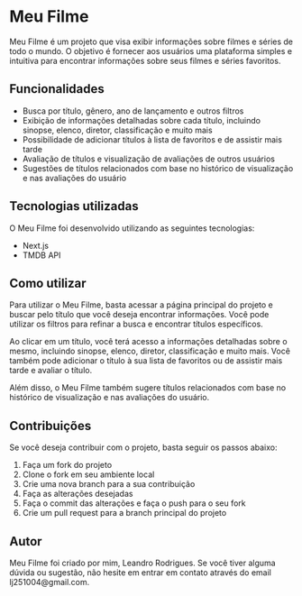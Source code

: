 <div class="markdown prose w-full break-words dark:prose-invert light">

<h1>Meu Filme</h1>
<p>Meu Filme é um projeto que visa exibir informações sobre filmes e séries de todo o mundo. O objetivo é fornecer aos usuários uma plataforma simples e intuitiva para encontrar informações sobre seus filmes e séries favoritos.</p>

<h2>Funcionalidades</h2>
<ul>
  <li>Busca por título, gênero, ano de lançamento e outros filtros</li>
  <li>Exibição de informações detalhadas sobre cada título, incluindo sinopse, elenco, diretor, classificação e muito mais</li>
  <li>Possibilidade de adicionar títulos à lista de favoritos e de assistir mais tarde</li>
  <li>Avaliação de títulos e visualização de avaliações de outros usuários</li>
  <li>Sugestões de títulos relacionados com base no histórico de visualização e nas avaliações do usuário</li>
</ul>

<h2>Tecnologias utilizadas</h2>
<p>O Meu Filme foi desenvolvido utilizando as seguintes tecnologias:</p>
<ul>
  <li>Next.js</li>
  <li>TMDB API</li>
</ul>

<h2>Como utilizar</h2>
<p>Para utilizar o Meu Filme, basta acessar a página principal do projeto e buscar pelo título que você deseja encontrar informações. Você pode utilizar os filtros para refinar a busca e encontrar títulos específicos.</p>
<p>Ao clicar em um título, você terá acesso a informações detalhadas sobre o mesmo, incluindo sinopse, elenco, diretor, classificação e muito mais. Você também pode adicionar o título à sua lista de favoritos ou de assistir mais tarde e avaliar o título.</p>
<p>Além disso, o Meu Filme também sugere títulos relacionados com base no histórico de visualização e nas avaliações do usuário.</p>

<h2>Contribuições</h2>
<p>Se você deseja contribuir com o projeto, basta seguir os passos abaixo:</p>
<ol>
  <li>Faça um fork do projeto</li>
  <li>Clone o fork em seu ambiente local</li>
  <li>Crie uma nova branch para a sua contribuição</li>
  <li>Faça as alterações desejadas</li>
  <li>Faça o commit das alterações e faça o push para o seu fork</li>
  <li>Crie um pull request para a branch principal do projeto</li>
</ol>

<h2>Autor</h2>
<p>Meu Filme foi criado por mim, Leandro Rodrigues. Se você tiver alguma dúvida ou sugestão, não hesite em entrar em contato através do email lj251004@gmail.com.</p>

</div>
